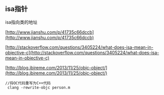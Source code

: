 
## isa指针

isa指向类的地址


[http://www.jianshu.com/p/41735c66dccb](http://www.jianshu.com/p/41735c66dccb)

[http://stackoverflow.com/questions/3405224/what-does-isa-mean-in-objective-c](http://stackoverflow.com/questions/3405224/what-does-isa-mean-in-objective-c)

[http://blog.ibireme.com/2013/11/25/objc-object/](http://blog.ibireme.com/2013/11/25/objc-object/)


```
//将OC代码重写为C++代码
 clang -rewrite-objc person.m
```


